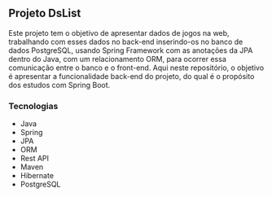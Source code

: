 ## Projeto DsList

Este projeto tem o objetivo de apresentar dados de jogos na web, trabalhando com esses dados no back-end inserindo-os no banco de dados PostgreSQL, usando Spring Framework com as anotações da JPA dentro do Java, com um relacionamento ORM, para ocorrer essa comunicação entre o banco e o front-end.
Aqui neste repositório, o objetivo é apresentar a funcionalidade back-end do projeto, do qual é o propósito dos estudos com Spring Boot.

### Tecnologias

- Java
- Spring
- JPA
- ORM
- Rest API
- Maven
- Hibernate
- PostgreSQL
